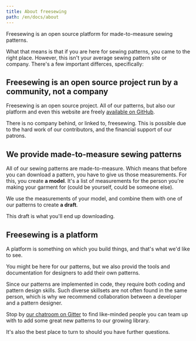 ```yaml
---
title: About freesewing
path: /en/docs/about
---
```


Freesewing is an open source platform for made-to-measure sewing patterns.

What that means is that if you are here for sewing patterns, you came to the right place. However, this isn't your average sewing pattern site or company. There's a few important differces, specifically:

## Freesewing is an open source project run by a community, not a company

Freesewing is an open source project. All of our patterns, but also our platform and even this website are freely [available on GitHub](https://github.com/freesewing).

There is no company behind, or linked to, freesewing. This is possible due to the hard work of our contributors, and the financial support of our patrons.

## We provide made-to-measure sewing patterns

All of our sewing patterns are made-to-measure. Which means that before you can download a pattern, you have to give us those measurements. For this, you create **a model**. It's a list of measurements for the person you're making your garment for (could be yourself, could be someone else).

We use the measurements of your model, and combine them with one of our patterns to create **a draft**.

This draft is what you'll end up downloading.

## Freesewing is a platform

A platform is something on which you build things, and that's what we'd like to see.

You might be here for our patterns, but we also provid the tools and documentation for designers to add their own patterns.

Since our patterns are implemented in code, they require both coding and pattern design skills. Such diverse skillsets are not often found in the same person, which is why we recommend collaboration between a developer and a pattern designer.

Stop by [our chatroom on Gitter](https://gitter.im/freesewing/freesewing) to find like-minded people you can team up with to add some great new patterns to our growing library.

It's also the best place to turn to should you have further questions.